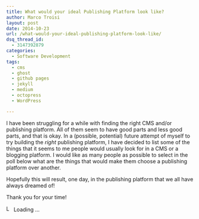 ```yaml
---
title: What would your ideal Publishing Platform look like?
author: Marco Troisi
layout: post
date: 2014-10-23
url: /what-would-your-ideal-publishing-platform-look-like/
dsq_thread_id:
  - 3147392879
categories:
  - Software Development
tags:
  - cms
  - ghost
  - github pages
  - jekyll
  - medium
  - octopress
  - WordPress

---
```

I have been struggling for a while with finding the right CMS and/or publishing platform. All of them seem to have good parts and less good parts, and that is okay. In a (possible, potential) future attempt of myself to try building the _right_ publishing platform, I have decided to list some of the things that it seems to me people would usually look for in a CMS or a blogging platform. I would like as many people as possible to select in the poll below what are the things that would make them choose a publishing platform over another.<!--more-->

Hopefully this will result, one day, in the publishing platform that we all have always dreamed of!

Thank you for your time!

<div id="polls-2" class="wp-polls">
</div>

<div id="polls-2-loading" class="wp-polls-loading">
  <img src="http://www.marcotroisi.com/wp-content/plugins/wp-polls/images/loading.gif" width="16" height="16" alt="Loading ..." title="Loading ..." class="wp-polls-image" />&nbsp;Loading ...
</div>